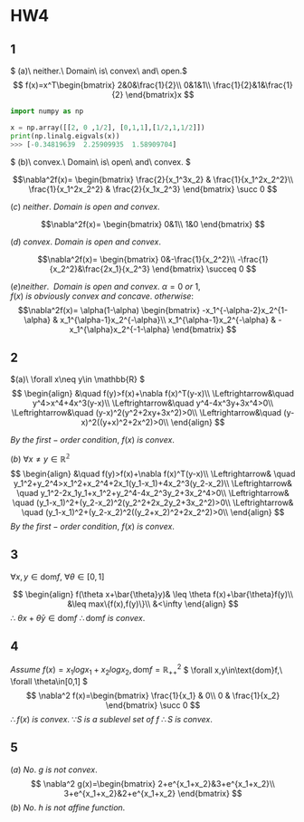 # HW4

## 1

$
(a)\ neither.\ Domain\ is\ convex\ and\ open.$
$$
f(x)=x^T\begin{bmatrix}
2&0&\frac{1}{2}\\
0&1&1\\
\frac{1}{2}&1&\frac{1}{2}
\end{bmatrix}x
$$

```python
import numpy as np

x = np.array([[2, 0 ,1/2], [0,1,1],[1/2,1,1/2]])
print(np.linalg.eigvals(x))
>>> [-0.34819639  2.25909935  1.58909704]
```

$
(b)\ convex.\ Domain\ is\ open\ and\ convex.
$

$$\nabla^2f(x)=
\begin{bmatrix}
\frac{2}{x_1^3x_2} & \frac{1}{x_1^2x_2^2}\\
\frac{1}{x_1^2x_2^2} & \frac{2}{x_1x_2^3}
\end{bmatrix}
\succ 0
$$

$(c)\ neither.\ Domain\ is\ open\ and\ convex.$

$$\nabla^2f(x)=
\begin{bmatrix}
0&1\\
1&0
\end{bmatrix}
$$

$(d)\ convex.\ Domain\ is\ open\ and\ convex.$

$$\nabla^2f(x)=
\begin{bmatrix}
0&-\frac{1}{x_2^2}\\
-\frac{1}{x_2^2}&\frac{2x_1}{x_2^3}
\end{bmatrix}
\succeq 0
$$

$(e)neither.\ \ Domain\ is\ open\ and\ convex.$
$\alpha = 0\ or \ 1, f(x)\ is\ obviously\ convex\ and\ concave.$
$otherwise:$
$$\nabla^2f(x)=
\alpha(1-\alpha)
\begin{bmatrix}
-x_1^{-\alpha-2}x_2^{1-\alpha} & x_1^{\alpha-1}x_2^{-\alpha}\\
x_1^{\alpha-1}x_2^{-\alpha} &  
-x_1^{\alpha}x_2^{-1-\alpha}
\end{bmatrix}
$$

## 2

$(a)\ \forall x\neq y\in \mathbb{R}
$
$$
\begin{align}
&\quad f(y)>f(x)+\nabla f(x)^T(y-x)\\
\Leftrightarrow&\quad y^4>x^4+4x^3(y-x)\\
\Leftrightarrow&\quad y^4-4x^3y+3x^4>0\\
\Leftrightarrow&\quad (y-x)^2(y^2+2xy+3x^2)>0\\
\Leftrightarrow&\quad (y-x)^2((y+x)^2+2x^2)>0\\
\end{align}
$$

$By\ the\ first-order\ condition,\ f(x)\ is\ convex.$

$(b)\ \forall x\neq y\in \mathbb{R^2}$
$$
\begin{align}
&\quad f(y)>f(x)+\nabla f(x)^T(y-x)\\
\Leftrightarrow&
\quad y_1^2+y_2^4>x_1^2+x_2^4+2x_1(y_1-x_1)+4x_2^3(y_2-x_2)\\
\Leftrightarrow&
\quad y_1^2-2x_1y_1+x_1^2+y_2^4-4x_2^3y_2+3x_2^4>0\\
\Leftrightarrow&
\quad (y_1-x_1)^2+(y_2-x_2)^2(y_2^2+2x_2y_2+3x_2^2)>0\\
\Leftrightarrow&
\quad (y_1-x_1)^2+(y_2-x_2)^2((y_2+x_2)^2+2x_2^2)>0\\
\end{align}
$$
$By\ the\ first-order\ condition,\ f(x)\ is\ convex.$

## 3

$\forall x,y\in\text{dom}f,\ \forall \theta\in[0,1]$

$$
\begin{align}
f(\theta x+\bar{\theta}y)& \leq
\theta f(x)+\bar{\theta}f(y)\\
&\leq max\{f(x),f(y)\}\\
&<\infty
\end{align}
$$
$\therefore\ \theta x+\bar{\theta}y\in \text{dom}f$
$\therefore \text{dom}f\ is\ convex.$

## 4

$Assume\ f(x)=x_1logx_1+x_2logx_2, \text{dom}f=\mathbb{R}_{++}^2$
$
\forall x,y\in\text{dom}f,\ \forall \theta\in[0,1]
$
$$
\nabla^2 f(x)=\begin{bmatrix}
\frac{1}{x_1} & 0\\
0 & \frac{1}{x_2}
\end{bmatrix}
\succ 0
$$
$\therefore f(x)\ is\ convex.$
$\because S\ is\ a\ sublevel\ set\ of\ f$
$\therefore S\ is\ convex.$

## 5

$(a)\ No.\ g\ is\ not\ convex.$
$$
\nabla^2 g(x)=\begin{bmatrix}
2+e^{x_1+x_2}&3+e^{x_1+x_2}\\
3+e^{x_1+x_2}&2+e^{x_1+x_2}
\end{bmatrix}
$$
$(b)\ No.\ h\ is\ not\ affine\ function.$
